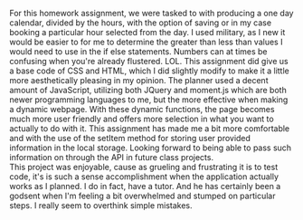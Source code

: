 For this homework assignment, we were tasked to with producing a one day calendar, divided by the hours, with the option of saving or in my case booking a particular hour selected from the day.  I used military, as I new it would be easier to for me to determine the greater than less than values I would need to use in the if else statements.  Numbers can at times be confusing when you're already flustered. LOL.  This assignment did give us a base code of CSS and HTML, which I did slightly modify to make it a little more aesthetically pleasing in my opinion. 
The planner used a decent amount of JavaScript, utilizing both JQuery and moment.js which are both newer programming languages to me, but the more effective when making a dynamic webpage.  With these dynamic functions, the page becomes much more user friendly and offers more selection in what you want to actually to do with it.
This assignment has made me a bit more comfortable and with the use of the setItem method for storing user provided information in the local storage.  Looking forward to being able to pass such information on through the API in future class projects.  
This project was enjoyable, cause as grueling and frustrating it is to test code, it's is such a sense accomplishment when the application actually works as I planned.  I do in fact, have a tutor.  And he has certainly been a godsent when I'm feeling a bit overwhelmed and stumped on particular steps.  I really seem to overthink simple mistakes.